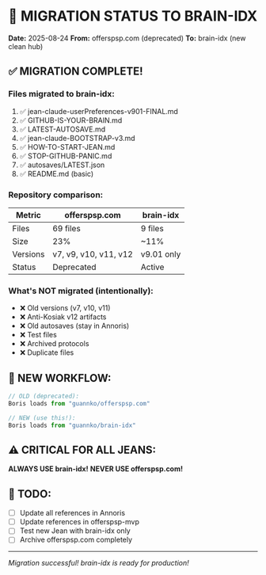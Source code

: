 # 🚀 MIGRATION STATUS TO BRAIN-IDX
**Date:** 2025-08-24
**From:** offerspsp.com (deprecated)
**To:** brain-idx (new clean hub)

## ✅ MIGRATION COMPLETE!

### Files migrated to brain-idx:
1. ✅ jean-claude-userPreferences-v901-FINAL.md
2. ✅ GITHUB-IS-YOUR-BRAIN.md
3. ✅ LATEST-AUTOSAVE.md
4. ✅ jean-claude-BOOTSTRAP-v3.md
5. ✅ HOW-TO-START-JEAN.md
6. ✅ STOP-GITHUB-PANIC.md
7. ✅ autosaves/LATEST.json
8. ✅ README.md (basic)

### Repository comparison:
| Metric | offerspsp.com | brain-idx |
|--------|---------------|-----------|
| Files | 69 files | 9 files |
| Size | 23% | ~11% |
| Versions | v7, v9, v10, v11, v12 | v9.01 only |
| Status | Deprecated | Active |

### What's NOT migrated (intentionally):
- ❌ Old versions (v7, v10, v11)
- ❌ Anti-Kosiak v12 artifacts
- ❌ Old autosaves (stay in Annoris)
- ❌ Test files
- ❌ Archived protocols
- ❌ Duplicate files

## 🎯 NEW WORKFLOW:

```javascript
// OLD (deprecated):
Boris loads from "guannko/offerspsp.com"

// NEW (use this!):
Boris loads from "guannko/brain-idx"
```

## ⚠️ CRITICAL FOR ALL JEANS:

**ALWAYS USE brain-idx!**
**NEVER USE offerspsp.com!**

## 📝 TODO:
- [ ] Update all references in Annoris
- [ ] Update references in offerspsp-mvp
- [ ] Test new Jean with brain-idx only
- [ ] Archive offerspsp.com completely

---
*Migration successful! brain-idx is ready for production!*